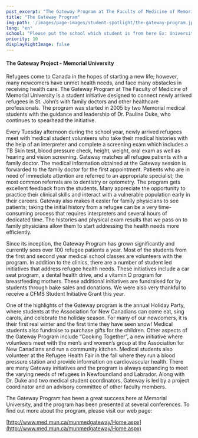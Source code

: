 ```yaml
---
post_excerpt: "The Gateway Program at The Faculty of Medicine of Memorial University is a student initiative designed to connect newly arrived refugees in St. John’s with family doctors and other healthcare professionals."
title: "The Gateway Program"
img-path: '/images/page-images/student-spotlight/the-gateway-program.jpg'
lang: "en"
school: "Please put the school which student is from here Ex: University of Alberta"
priority: 10
displayRightImage: false
---
```

#### **The Gateway Project - Memorial University**

Refugees come to Canada in the hopes of starting a new life; however, many newcomers have unmet health needs, and face many obstacles in receiving health care. The Gateway Program at The Faculty of Medicine of Memorial University is a student initiative designed to connect newly arrived refugees in St. John’s with family doctors and other healthcare professionals. The program was started in 2005 by two Memorial medical students with the guidance and leadership of Dr. Pauline Duke, who continues to spearhead the initiative.

Every Tuesday afternoon during the school year, newly arrived refugees meet with medical student volunteers who take their medical histories with the help of an interpreter and complete a screening exam which includes a TB Skin test, blood pressure check, height, weight, oral exam as well as hearing and vision screening. Gateway matches all refugee patients with a family doctor. The medical information obtained at the Gateway session is forwarded to the family doctor for the first appointment. Patients who are in need of immediate attention are referred to an appropriate specialist; the most common referrals are to dentistry or optometry. The program gets excellent feedback from the students. Many appreciate the opportunity to practice their clinical skills and interact with a vulnerable population early in their careers. Gateway also makes it easier for family physicians to see patients; taking the initial history from a refugee can be a very time-consuming process that requires interpreters and several hours of dedicated time. The histories and physical exam results that we pass on to family physicians allow them to start addressing the health needs more efficiently.

Since its inception, the Gateway Program has grown significantly and currently sees over 100 refugee patients a year. Most of the students from the first and second year medical school classes are volunteers with the program. In addition to the clinics, there are a number of student led initiatives that address refugee health needs. These initiatives include a car seat program, a dental health drive, and a vitamin D program for breastfeeding mothers. These additional initiatives are fundraised for by students through bake sales and donations. We were also very thankful to receive a CFMS Student Initiative Grant this year.

One of the highlights of the Gateway program is the annual Holiday Party, where students at the Association for New Canadians can come eat, sing carols, and celebrate the holiday season. For many of our newcomers, it is their first real winter and the first time they have seen snow! Medical students also fundraise to purchase gifts for the children. Other aspects of the Gateway Program include “Cooking Together”, a new initiative where volunteers meet with the men’s and women’s group at the Association for New Canadians and run a community kitchen. Medical students also volunteer at the Refugee Health Fair in the fall where they run a blood pressure station and provide information on cardiovascular health. There are many Gateway initiatives and the program is always expanding to meet the varying needs of refugees in Newfoundland and Labrador. Along with Dr. Duke and two medical student coordinators, Gateway is led by a project coordinator and an advisory committee of other faculty members.

The Gateway Program has been a great success here at Memorial University, and the program has been presented at several conferences. To find out more about the program, please visit our web page:

[http://www.med.mun.ca/munmedgateway/Home.aspx](http://www.med.mun.ca/munmedgateway/Home.aspx)
